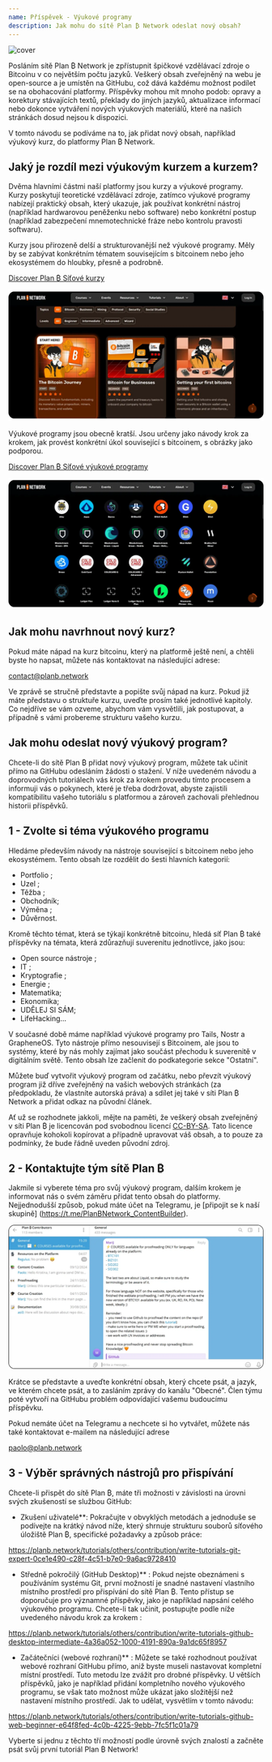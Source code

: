 ```yaml
---
name: Příspěvek - Výukové programy
description: Jak mohu do sítě Plan ₿ Network odeslat nový obsah?
---
```

![cover](assets/cover.webp)

Posláním sítě Plan ₿ Network je zpřístupnit špičkové vzdělávací zdroje o Bitcoinu v co největším počtu jazyků. Veškerý obsah zveřejněný na webu je open-source a je umístěn na GitHubu, což dává každému možnost podílet se na obohacování platformy. Příspěvky mohou mít mnoho podob: opravy a korektury stávajících textů, překlady do jiných jazyků, aktualizace informací nebo dokonce vytváření nových výukových materiálů, které na našich stránkách dosud nejsou k dispozici.

V tomto návodu se podíváme na to, jak přidat nový obsah, například výukový kurz, do platformy Plan ₿ Network.

## Jaký je rozdíl mezi výukovým kurzem a kurzem?

Dvěma hlavními částmi naší platformy jsou kurzy a výukové programy. Kurzy poskytují teoretické vzdělávací zdroje, zatímco výukové programy nabízejí praktický obsah, který ukazuje, jak používat konkrétní nástroj (například hardwarovou peněženku nebo software) nebo konkrétní postup (například zabezpečení mnemotechnické fráze nebo kontrolu pravosti softwaru).

Kurzy jsou přirozeně delší a strukturovanější než výukové programy. Měly by se zabývat konkrétním tématem souvisejícím s bitcoinem nebo jeho ekosystémem do hloubky, přesně a podrobně.

[Discover Plan ₿ Síťové kurzy](https://planb.network/courses)

![TUTO](assets/fr/37.webp)

Výukové programy jsou obecně kratší. Jsou určeny jako návody krok za krokem, jak provést konkrétní úkol související s bitcoinem, s obrázky jako podporou.

[Discover Plan ₿ Síťové výukové programy](https://planb.network/tutorials)

![TUTO](assets/fr/38.webp)

## Jak mohu navrhnout nový kurz?

Pokud máte nápad na kurz bitcoinu, který na platformě ještě není, a chtěli byste ho napsat, můžete nás kontaktovat na následující adrese:

contact@planb.network

Ve zprávě se stručně představte a popište svůj nápad na kurz. Pokud již máte představu o struktuře kurzu, uveďte prosím také jednotlivé kapitoly. Co nejdříve se vám ozveme, abychom vám vysvětlili, jak postupovat, a případně s vámi probereme strukturu vašeho kurzu.

## Jak mohu odeslat nový výukový program?

Chcete-li do sítě Plan ₿ přidat nový výukový program, můžete tak učinit přímo na GitHubu odesláním žádosti o stažení. V níže uvedeném návodu a doprovodných tutoriálech vás krok za krokem provedu tímto procesem a informuji vás o pokynech, které je třeba dodržovat, abyste zajistili kompatibilitu vašeho tutoriálu s platformou a zároveň zachovali přehlednou historii příspěvků.

## 1 - Zvolte si téma výukového programu

Hledáme především návody na nástroje související s bitcoinem nebo jeho ekosystémem. Tento obsah lze rozdělit do šesti hlavních kategorií:


- Portfolio ;
- Uzel ;
- Těžba ;
- Obchodník;
- Výměna ;
- Důvěrnost.

Kromě těchto témat, která se týkají konkrétně bitcoinu, hledá síť Plan ₿ také příspěvky na témata, která zdůrazňují suverenitu jednotlivce, jako jsou:


- Open source nástroje ;
- IT ;
- Kryptografie ;
- Energie ;
- Matematika;
- Ekonomika;
- UDĚLEJ SI SÁM;
- LifeHacking...

V současné době máme například výukové programy pro Tails, Nostr a GrapheneOS. Tyto nástroje přímo nesouvisejí s Bitcoinem, ale jsou to systémy, které by nás mohly zajímat jako součást přechodu k suverenitě v digitálním světě. Tento obsah lze začlenit do podkategorie sekce "Ostatní".

Můžete buď vytvořit výukový program od začátku, nebo převzít výukový program již dříve zveřejněný na vašich webových stránkách (za předpokladu, že vlastníte autorská práva) a sdílet jej také v síti Plan ₿ Network a přidat odkaz na původní článek.

Ať už se rozhodnete jakkoli, mějte na paměti, že veškerý obsah zveřejněný v síti Plan ₿ je licencován pod svobodnou licencí [CC-BY-SA](https://creativecommons.org/licenses/by-sa/4.0/). Tato licence opravňuje kohokoli kopírovat a případně upravovat váš obsah, a to pouze za podmínky, že bude řádně uveden původní zdroj.

## 2 - Kontaktujte tým sítě Plan ₿

Jakmile si vyberete téma pro svůj výukový program, dalším krokem je informovat nás o svém záměru přidat tento obsah do platformy. Nejjednodušší způsob, pokud máte účet na Telegramu, je [připojit se k naší skupině] (https://t.me/PlanBNetwork_ContentBuilder).

![TUTO](assets/fr/39.webp)

Krátce se představte a uveďte konkrétní obsah, který chcete psát, a jazyk, ve kterém chcete psát, a to zasláním zprávy do kanálu "Obecné". Člen týmu poté vytvoří na GitHubu problém odpovídající vašemu budoucímu příspěvku.

Pokud nemáte účet na Telegramu a nechcete si ho vytvářet, můžete nás také kontaktovat e-mailem na následující adrese

paolo@planb.network

## 3 - Výběr správných nástrojů pro přispívání

Chcete-li přispět do sítě Plan ₿, máte tři možnosti v závislosti na úrovni svých zkušeností se službou GitHub:


- Zkušení uživatelé**: Pokračujte v obvyklých metodách a jednoduše se podívejte na krátký návod níže, který shrnuje strukturu souborů síťového úložiště Plan ₿, specifické požadavky a způsob práce:

https://planb.network/tutorials/others/contribution/write-tutorials-git-expert-0ce1e490-c28f-4c51-b7e0-9a6ac9728410

- Středně pokročilý (GitHub Desktop)** : Pokud nejste obeznámeni s používáním systému Git, první možností je snadné nastavení vlastního místního prostředí pro přispívání do sítě Plan ₿. Tento přístup se doporučuje pro významné příspěvky, jako je například napsání celého výukového programu. Chcete-li tak učinit, postupujte podle níže uvedeného návodu krok za krokem :

https://planb.network/tutorials/others/contribution/write-tutorials-github-desktop-intermediate-4a36a052-1000-4191-890a-9a1dc65f8957

- Začátečníci (webové rozhraní)** : Můžete se také rozhodnout používat webové rozhraní GitHubu přímo, aniž byste museli nastavovat kompletní místní prostředí. Tuto metodu lze zvážit pro drobné příspěvky. U větších příspěvků, jako je například přidání kompletního nového výukového programu, se však tato možnost může ukázat jako složitější než nastavení místního prostředí. Jak to udělat, vysvětlím v tomto návodu:

https://planb.network/tutorials/others/contribution/write-tutorials-github-web-beginner-e64f8fed-4c0b-4225-9ebb-7fc5f1c01a79

Vyberte si jednu z těchto tří možností podle úrovně svých znalostí a začněte psát svůj první tutoriál Plan ₿ Network!